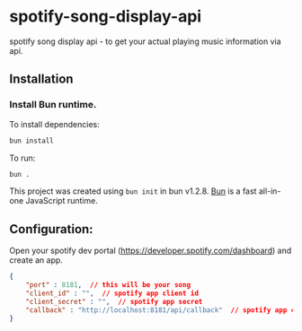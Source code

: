 # spotify-song-display-api
spotify song display api - to get your actual playing music information via api.

## Installation
### Install Bun runtime.
To install dependencies:

```bash
bun install
```

To run:

```bash
bun .
```

This project was created using `bun init` in bun v1.2.8. [Bun](https://bun.sh) is a fast all-in-one JavaScript runtime.

## Configuration:
Open your spotify dev portal (https://developer.spotify.com/dashboard) and create an app.

```json
{
    "port" : 8181,  // this will be your song 
    "client_id" : "",  // spotify app client id
    "client_secret" : "",  // spotify app secret
    "callback" : "http://localhost:8181/api/callback"  // spotify app callback url
}
```
